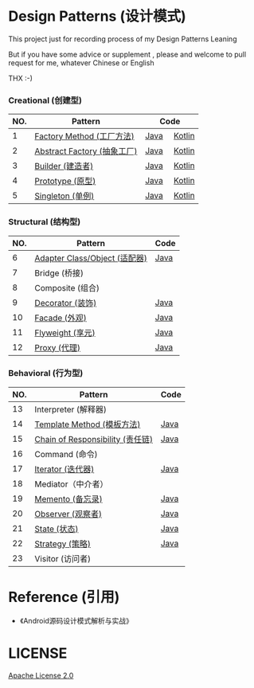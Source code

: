 # Design Patterns (设计模式)

This project just for recording process of my Design Patterns Leaning

But if you have some advice or supplement , please and welcome to pull request for me, whatever Chinese or English

THX :-)

### Creational (创建型)

NO. |         Pattern         | Code
----|-------------------------|-----
 1  | [Factory Method (工厂方法)](https://github.com/InnoFang/DesignPatterns/tree/master/src/io/innofang/factory_method) | [Java](https://github.com/InnoFang/DesignPatterns/tree/master/src/io/innofang/factory_method/example/java) &nbsp;&nbsp;&nbsp; [Kotlin](https://github.com/InnoFang/DesignPatterns/tree/master/src/io/innofang/factory_method/example/kotlin)
2   | [Abstract Factory (抽象工厂)](https://github.com/InnoFang/DesignPatterns/tree/master/src/io/innofang/abstract_factory)|[Java](https://github.com/InnoFang/DesignPatterns/tree/master/src/io/innofang/abstract_factory/example/java) &nbsp;&nbsp;&nbsp; [Kotlin](https://github.com/InnoFang/DesignPatterns/tree/master/src/io/innofang/abstract_factory/example/kotlin)
3   | [Builder (建造者)](https://github.com/InnoFang/DesignPatterns/tree/master/src/io/innofang/builder)|[Java](https://github.com/InnoFang/DesignPatterns/tree/master/src/io/innofang/builder/example/java) &nbsp;&nbsp;&nbsp; [Kotlin](https://github.com/InnoFang/DesignPatterns/tree/master/src/io/innofang/builder/example/kotlin)
4   | [Prototype (原型)](https://github.com/InnoFang/DesignPatterns/tree/master/src/io/innofang/prototype)|[Java](https://github.com/InnoFang/DesignPatterns/tree/master/src/io/innofang/prototype/example/java) &nbsp;&nbsp;&nbsp; [Kotlin](https://github.com/InnoFang/DesignPatterns/tree/master/src/io/innofang/prototype/example/kotlin)
5   | [Singleton (单例)](https://github.com/InnoFang/DesignPatterns/tree/master/src/io/innofang/singleton)|[Java](https://github.com/InnoFang/DesignPatterns/tree/master/src/io/innofang/singleton/example/java) &nbsp;&nbsp;&nbsp; [Kotlin](https://github.com/InnoFang/DesignPatterns/tree/master/src/io/innofang/singleton/example/kotlin)


### Structural (结构型)

NO. |         Pattern         | Code
----|-------------------------|-----
6   | [Adapter Class/Object (适配器)](https://github.com/InnoFang/DesignPatterns/tree/master/src/io/innofang/adapter) | [Java](https://github.com/InnoFang/DesignPatterns/tree/master/src/io/innofang/adapter/example)
7   | Bridge (桥接)           | &nbsp;
8   | Composite (组合)         | &nbsp;
9   | [Decorator (装饰)](https://github.com/InnoFang/DesignPatterns/tree/master/src/io/innofang/decorator) | [Java](https://github.com/InnoFang/DesignPatterns/tree/master/src/io/innofang/decorator/example)
10  | [Facade (外观)](https://github.com/InnoFang/DesignPatterns/tree/master/src/io/innofang/facade) | [Java](https://github.com/InnoFang/DesignPatterns/tree/master/src/io/innofang/facade/example)
11  | [Flyweight (享元)](https://github.com/InnoFang/DesignPatterns/tree/master/src/io/innofang/flyweight) | [Java](https://github.com/InnoFang/DesignPatterns/tree/master/src/io/innofang/flyweight/example)
12  | [Proxy (代理)](https://github.com/InnoFang/DesignPatterns/tree/master/src/io/innofang/proxy) | [Java](https://github.com/InnoFang/DesignPatterns/tree/master/src/io/innofang/proxy/example)

### Behavioral (行为型)

NO. |         Pattern         | Code
----|-------------------------|-----
13  | Interpreter (解释器) |  &nbsp;
14  | [Template Method (模板方法)](https://github.com/InnoFang/DesignPatterns/tree/master/src/io/innofang/template_method) | [Java](https://github.com/InnoFang/DesignPatterns/tree/master/src/io/innofang/template_method/example)
15  | [Chain of Responsibility (责任链)](https://github.com/InnoFang/DesignPatterns/tree/master/src/io/innofang/chain_of_responsibility) | [Java](https://github.com/InnoFang/DesignPatterns/tree/master/src/io/innofang/chain_of_responsibility/example)
16  | Command (命令) | &nbsp;
17  | [Iterator (迭代器)](https://github.com/InnoFang/DesignPatterns/tree/master/src/io/innofang/iterator) | [Java](https://github.com/InnoFang/DesignPatterns/tree/master/src/io/innofang/iterator/example)
18  | Mediator（中介者） | &nbsp;
19  | [Memento (备忘录)](https://github.com/InnoFang/DesignPatterns/tree/master/src/io/innofang/memento) | [Java](https://github.com/InnoFang/DesignPatterns/tree/master/src/io/innofang/memento/example)
20  | [Observer (观察者)](https://github.com/InnoFang/DesignPatterns/tree/master/src/io/innofang/observer) | [Java](https://github.com/InnoFang/DesignPatterns/tree/master/src/io/innofang/observer/example)
21  | [State (状态)](https://github.com/InnoFang/DesignPatterns/tree/master/src/io/innofang/state) | [Java](https://github.com/InnoFang/DesignPatterns/tree/master/src/io/innofang/state/example)
22  | [Strategy (策略)](https://github.com/InnoFang/DesignPatterns/tree/master/src/io/innofang/strategy) | [Java](https://github.com/InnoFang/DesignPatterns/tree/master/src/io/innofang/strategy/example)
23  | Visitor (访问者) | &nbsp;

# Reference (引用)

 + 《Android源码设计模式解析与实战》

# LICENSE

   [Apache License 2.0](https://github.com/InnoFang/DesignPatterns/blob/master/LICENSE)
